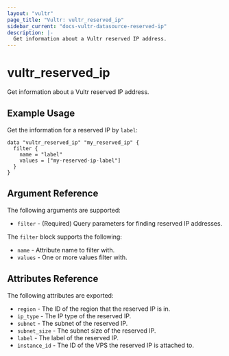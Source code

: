 ```yaml
---
layout: "vultr"
page_title: "Vultr: vultr_reserved_ip"
sidebar_current: "docs-vultr-datasource-reserved-ip"
description: |-
  Get information about a Vultr reserved IP address.
---
```


# vultr_reserved_ip

Get information about a Vultr reserved IP address.

## Example Usage

Get the information for a reserved IP by `label`:

```hcl
data "vultr_reserved_ip" "my_reserved_ip" {
  filter {
    name = "label"
    values = ["my-reserved-ip-label"]
  }
}
```

## Argument Reference

The following arguments are supported:

* `filter` - (Required) Query parameters for finding reserved IP addresses.

The `filter` block supports the following:

* `name` - Attribute name to filter with.
* `values` - One or more values filter with.

## Attributes Reference

The following attributes are exported:

* `region` - The ID of the region that the reserved IP is in.
* `ip_type` - The IP type of the reserved IP.
* `subnet` - The subnet of the reserved IP.
* `subnet_size` - The subnet size of the reserved IP.
* `label` - The label of the reserved IP.
* `instance_id` - The ID of the VPS the reserved IP is attached to.